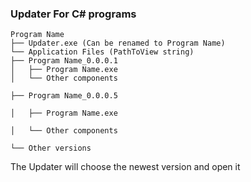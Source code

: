 ### Updater For C# programs

    Program Name  
    ├── Updater.exe (Can be renamed to Program Name)
    └── Application Files (PathToView string)
    ├── Program Name_0.0.0.1
    │   ├── Program Name.exe
    │   └── Other components
    
    ├── Program Name_0.0.0.5 
    
    │   ├── Program Name.exe
    
    │   └── Other components
    
    └── Other versions
    
The Updater will choose the newest version and open it 
